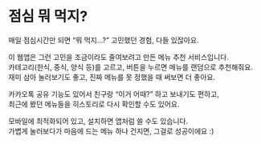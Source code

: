 # 점심 뭐 먹지?

매일 점심시간만 되면 “뭐 먹지...?” 고민했던 경험, 다들 있잖아요.

이 웹앱은 그런 고민을 조금이라도 줄여보려고 만든 메뉴 추천 서비스입니다.  
카테고리(한식, 중식, 양식 등)를 고르고, 버튼을 누르면 메뉴를 랜덤으로 추천해줘요.  
재미 삼아 눌러보기도 좋고, 진짜 메뉴를 못 정했을 때 써보면 더 좋아요.

카카오톡 공유 기능도 있어서 친구랑 “이거 어때?” 하고 보내기도 편하고,  
최근에 봤던 메뉴들을 히스토리로 다시 확인할 수도 있어요.

모바일에 최적화되어 있고, 설치하면 앱처럼 쓸 수도 있습니다.  
가볍게 눌러보다가 마음에 드는 메뉴 하나 건지면, 그걸로 성공이에요 :)
